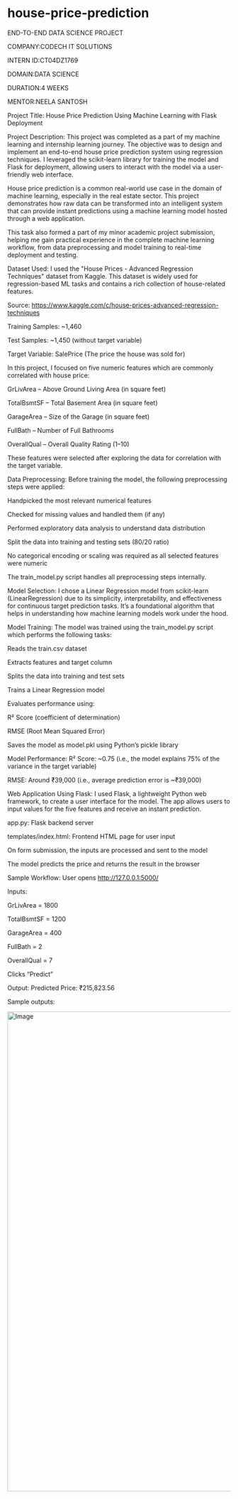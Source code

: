 # house-price-prediction
END-TO-END DATA SCIENCE PROJECT

COMPANY:CODECH IT SOLUTIONS

INTERN ID:CT04DZ1769

DOMAIN:DATA SCIENCE

DURATION:4 WEEKS

MENTOR:NEELA SANTOSH

Project Title: House Price Prediction Using Machine Learning with Flask Deployment

Project Description:
This project was completed as a part of my machine learning and internship learning journey. The objective was to design and implement an end-to-end house price prediction system using regression techniques. I leveraged the scikit-learn library for training the model and Flask for deployment, allowing users to interact with the model via a user-friendly web interface.

House price prediction is a common real-world use case in the domain of machine learning, especially in the real estate sector. This project demonstrates how raw data can be transformed into an intelligent system that can provide instant predictions using a machine learning model hosted through a web application.

This task also formed a part of my minor academic project submission, helping me gain practical experience in the complete machine learning workflow, from data preprocessing and model training to real-time deployment and testing.

Dataset Used:
I used the "House Prices - Advanced Regression Techniques" dataset from Kaggle. This dataset is widely used for regression-based ML tasks and contains a rich collection of house-related features.

Source: https://www.kaggle.com/c/house-prices-advanced-regression-techniques

Training Samples: ~1,460

Test Samples: ~1,450 (without target variable)

Target Variable: SalePrice (The price the house was sold for)

In this project, I focused on five numeric features which are commonly correlated with house price:

GrLivArea – Above Ground Living Area (in square feet)

TotalBsmtSF – Total Basement Area (in square feet)

GarageArea – Size of the Garage (in square feet)

FullBath – Number of Full Bathrooms

OverallQual – Overall Quality Rating (1–10)

These features were selected after exploring the data for correlation with the target variable.

Data Preprocessing:
Before training the model, the following preprocessing steps were applied:

Handpicked the most relevant numerical features

Checked for missing values and handled them (if any)

Performed exploratory data analysis to understand data distribution

Split the data into training and testing sets (80/20 ratio)

No categorical encoding or scaling was required as all selected features were numeric

The train_model.py script handles all preprocessing steps internally.

Model Selection:
I chose a Linear Regression model from scikit-learn (LinearRegression) due to its simplicity, interpretability, and effectiveness for continuous target prediction tasks. It’s a foundational algorithm that helps in understanding how machine learning models work under the hood.

Model Training:
The model was trained using the train_model.py script which performs the following tasks:

Reads the train.csv dataset

Extracts features and target column

Splits the data into training and test sets

Trains a Linear Regression model

Evaluates performance using:

R² Score (coefficient of determination)

RMSE (Root Mean Squared Error)

Saves the model as model.pkl using Python’s pickle library

Model Performance:
R² Score: ~0.75 (i.e., the model explains 75% of the variance in the target variable)

RMSE: Around ₹39,000 (i.e., average prediction error is ~₹39,000)

Web Application Using Flask:
I used Flask, a lightweight Python web framework, to create a user interface for the model. The app allows users to input values for the five features and receive an instant prediction.

app.py: Flask backend server

templates/index.html: Frontend HTML page for user input

On form submission, the inputs are processed and sent to the model

The model predicts the price and returns the result in the browser

Sample Workflow:
User opens http://127.0.0.1:5000/

Inputs:

GrLivArea = 1800

TotalBsmtSF = 1200

GarageArea = 400

FullBath = 2

OverallQual = 7

Clicks “Predict”

Output: Predicted Price: ₹215,823.56

Sample outputs:

<img width="1920" height="1080" alt="Image" src="https://github.com/user-attachments/assets/dd8eec15-aefc-4d1e-b591-d06a96b4c83e" />
